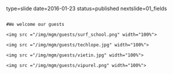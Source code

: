 type=slide
date=2016-01-23
status=published
nextslide=01_fields
~~~~~~

#We welcome our guests

<img src ="/img/mgm/guests/surf_school.png" width="100%">

<img src ="/img/mgm/guests/techlope.jpg" width="100%">

<img src ="/img/mgm/guests/vietin.jpg" width="100%">

<img src ="/img/mgm/guests/vipurel.png" width="100%">

